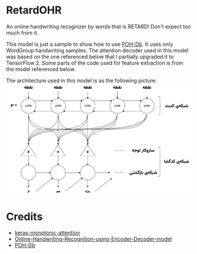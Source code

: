 # RetardOHR
An online handwriting recognizer by words that is RETARD! Don't expect too much from it.

This model is just a sample to show how to use [POH-Db](https://github.com/SLTLabAUT/POH-Db).
It uses only WordGroup handwriting samples.
The attention decoder used in this model was based on the one referenced below that I partially upgraded it to TensorFlow 2.
Some parts of the code used for feature extraction is from the model referenced below.

The architecture used in this model is as the following picture:
![model architecture](https://github.com/SSgumS/RetardOHR/blob/master/images/architecture.png)

# Credits
- [keras-monotonic-attention](https://github.com/asmekal/keras-monotonic-attention)
- [Online-Handwriting-Recognition-using-Encoder-Decoder-model](https://github.com/AbeerEisa/Online-Handwriting-Recognition-using-Encoder-Decoder-model)
- [POH-Db](https://github.com/SLTLabAUT/POH-Db)
